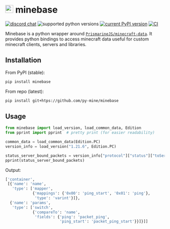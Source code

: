 # <img src="https://i.imgur.com/nPCcxts.png" height="25" style="height: 25px"> minebase

[![discord chat](https://img.shields.io/discord/936788458939224094.svg?logo=Discord)](https://discord.gg/C2wX7zduxC)
![supported python versions](https://img.shields.io/pypi/pyversions/minebase.svg)
[![current PyPI version](https://img.shields.io/pypi/v/minebase.svg)](https://pypi.org/project/mcproto/)
[![CI](https://github.com/py-mine/minebase/actions/workflows/main.yml/badge.svg)](https://github.com/py-mine/minebase/actions/workflows/main.yml)

Minebase is a python wrapper around [`PrismarineJS/minecraft-data`](https://github.com/PrismarineJS/minecraft-data). It
provides python bindings to access minecraft data useful for custom minecraft clients, servers and libraries.

## Installation

From PyPI (stable):

```bash
pip install minebase
```

From repo (latest):

```bash
pip install git+htps://github.com/py-mine/minebase
```

## Usage

```python
from minebase import load_version, load_common_data, Edition
from pprint import pprint  # pretty print (for easier readability)

common_data = load_common_data(Edition.PC)
version_info = load_version("1.21.6", Edition.PC)

status_server_bound_packets = version_info["protocol"]["status"]["toServer"]["types"]["packet"]
pprint(status_server_bound_packets)
```

Output:

```python
['container',
 [{'name': 'name',
   'type': ['mapper',
            {'mappings': {'0x00': 'ping_start', '0x01': 'ping'},
             'type': 'varint'}]},
  {'name': 'params',
   'type': ['switch',
            {'compareTo': 'name',
             'fields': {'ping': 'packet_ping',
                        'ping_start': 'packet_ping_start'}}]}]]
```
